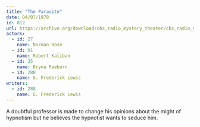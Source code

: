 ```yaml
---
title: "The Parasite"
date: 04/07/1978
id: 812
url: https://archive.org/download/cbs_radio_mystery_theater/cbs_radio_mystery_theater-0801-0850.zip/cbs_radio_mystery_theater-0801-0850%2Fcbsrmt_0812_the_parasite.mp3
actors:  
  - id: 27
    name: Norman Rose  
  - id: 91
    name: Robert Kaliban  
  - id: 35
    name: Bryna Raeburn  
  - id: 288
    name: G. Frederick Lewis
writers:  
  - id: 288
    name: G. Frederick Lewis
---
```

A doubtful professor is made to change his opinions about the might of hypnotism but he believes the hypnotist wants to seduce him.
